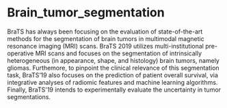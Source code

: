 # Brain_tumor_segmentation
BraTS has always been focusing on the evaluation of state-of-the-art methods for the segmentation of brain tumors in multimodal magnetic resonance imaging (MRI) scans. BraTS 2019 utilizes multi-institutional pre-operative MRI scans and focuses on the segmentation of intrinsically heterogeneous (in appearance, shape, and histology) brain tumors, namely gliomas. Furthemore, to pinpoint the clinical relevance of this segmentation task, BraTS’19 also focuses on the prediction of patient overall survival, via integrative analyses of radiomic features and machine learning algorithms. Finally, BraTS'19 intends to experimentally evaluate the uncertainty in tumor segmentations.


